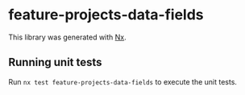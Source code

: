 # feature-projects-data-fields

This library was generated with [Nx](https://nx.dev).

## Running unit tests

Run `nx test feature-projects-data-fields` to execute the unit tests.
